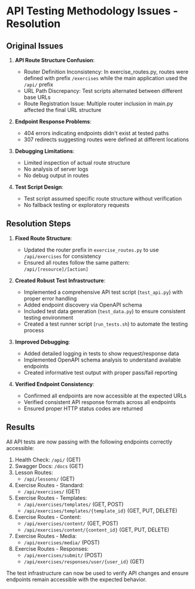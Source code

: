 # API Testing Methodology Issues - Resolution

## Original Issues

1. **API Route Structure Confusion**:
   - Router Definition Inconsistency: In exercise_routes.py, routes were defined with prefix `/exercises` while the main application used the `/api/` prefix
   - URL Path Discrepancy: Test scripts alternated between different base URLs
   - Route Registration Issue: Multiple router inclusion in main.py affected the final URL structure

2. **Endpoint Response Problems**:
   - 404 errors indicating endpoints didn't exist at tested paths
   - 307 redirects suggesting routes were defined at different locations

3. **Debugging Limitations**:
   - Limited inspection of actual route structure
   - No analysis of server logs
   - No debug output in routes

4. **Test Script Design**:
   - Test script assumed specific route structure without verification
   - No fallback testing or exploratory requests

## Resolution Steps

1. **Fixed Route Structure**:
   - Updated the router prefix in `exercise_routes.py` to use `/api/exercises` for consistency
   - Ensured all routes follow the same pattern: `/api/[resource]/[action]`

2. **Created Robust Test Infrastructure**:
   - Implemented a comprehensive API test script (`test_api.py`) with proper error handling
   - Added endpoint discovery via OpenAPI schema
   - Included test data generation (`test_data.py`) to ensure consistent testing environment
   - Created a test runner script (`run_tests.sh`) to automate the testing process

3. **Improved Debugging**:
   - Added detailed logging in tests to show request/response data
   - Implemented OpenAPI schema analysis to understand available endpoints
   - Created informative test output with proper pass/fail reporting

4. **Verified Endpoint Consistency**:
   - Confirmed all endpoints are now accessible at the expected URLs
   - Verified consistent API response formats across all endpoints
   - Ensured proper HTTP status codes are returned

## Results

All API tests are now passing with the following endpoints correctly accessible:

1. Health Check: `/api/` (GET)
2. Swagger Docs: `/docs` (GET)
3. Lesson Routes:
   - `/api/lessons/` (GET)
4. Exercise Routes - Standard:
   - `/api/exercises/` (GET)
5. Exercise Routes - Templates:
   - `/api/exercises/templates/` (GET, POST)
   - `/api/exercises/templates/{template_id}` (GET, PUT, DELETE)
6. Exercise Routes - Content:
   - `/api/exercises/content/` (GET, POST)
   - `/api/exercises/content/{content_id}` (GET, PUT, DELETE)
7. Exercise Routes - Media:
   - `/api/exercises/media/` (POST)
8. Exercise Routes - Responses:
   - `/api/exercises/submit/` (POST)
   - `/api/exercises/responses/user/{user_id}` (GET)

The test infrastructure can now be used to verify API changes and ensure endpoints remain accessible with the expected behavior. 